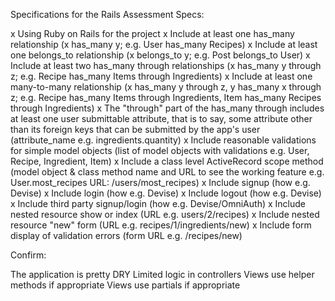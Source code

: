 Specifications for the Rails Assessment
Specs:

 x Using Ruby on Rails for the project
 x Include at least one has_many relationship (x has_many y; e.g. User has_many Recipes)
 x Include at least one belongs_to relationship (x belongs_to y; e.g. Post belongs_to User)
 x Include at least two has_many through relationships (x has_many y through z; e.g. Recipe       has_many Items through Ingredients)
 x Include at least one many-to-many relationship (x has_many y through z, y has_many x through   z; e.g. Recipe has_many Items through Ingredients, Item has_many Recipes through Ingredients)
 x The "through" part of the has_many through includes at least one user submittable attribute,   that is to say, some attribute other than its foreign keys that can be submitted by the        app's user (attribute_name e.g. ingredients.quantity)
 x Include reasonable validations for simple model objects (list of model objects with            validations e.g. User, Recipe, Ingredient, Item)
 x Include a class level ActiveRecord scope method (model object & class method name and URL to   see the working feature e.g. User.most_recipes URL: /users/most_recipes)
 x Include signup (how e.g. Devise)
 x Include login (how e.g. Devise)
 x Include logout (how e.g. Devise)
 x Include third party signup/login (how e.g. Devise/OmniAuth)
 x Include nested resource show or index (URL e.g. users/2/recipes)
 x Include nested resource "new" form (URL e.g. recipes/1/ingredients/new)
 x Include form display of validation errors (form URL e.g. /recipes/new)
 
Confirm:

 The application is pretty DRY
 Limited logic in controllers
 Views use helper methods if appropriate
 Views use partials if appropriate